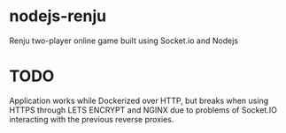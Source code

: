 # nodejs-renju
Renju two-player online game built using Socket.io and Nodejs

# TODO
Application works while Dockerized over HTTP, but breaks when using HTTPS through LETS ENCRYPT and NGINX due to problems of Socket.IO interacting with the previous reverse proxies.
